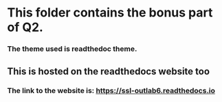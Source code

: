 # This folder contains the bonus part of Q2.

### The theme used is readthedoc theme.

## This is hosted on the readthedocs website too

### The link to the website is: https://ssl-outlab6.readthedocs.io
